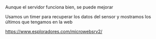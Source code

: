 
Aunque el servidor funciona bien, se puede mejorar

Usamos un timer para recuperar los datos del sensor y mostramos los últimos que tengamos en la web

https://www.esploradores.com/microwebsrv2/
